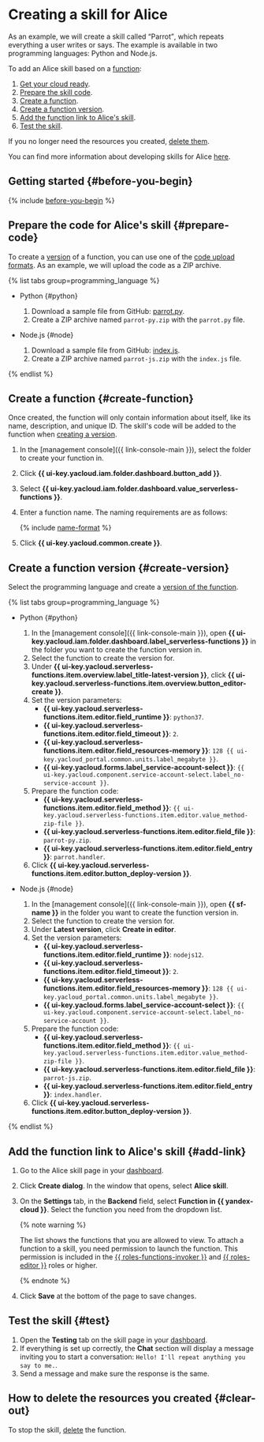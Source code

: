 # Creating a skill for Alice

As an example, we will create a skill called <q>Parrot</q>, which repeats everything a user writes or says. The example is available in two programming languages: Python and Node.js.

To add an Alice skill based on a [function](../../functions/concepts/function.md):

1. [Get your cloud ready](#before-you-begin).
1. [Prepare the skill code](#prepare-code).
1. [Create a function](#create-function).
1. [Create a function version](#create-version). 
1. [Add the function link to Alice's skill](#add-link).
1. [Test the skill](#test).

If you no longer need the resources you created, [delete them](#clear-out).

You can find more information about developing skills for Alice [here](https://yandex.ru/dev/dialogs/alice/doc/development-docpage/#test__dev-cycle).

## Getting started {#before-you-begin}

{% include [before-you-begin](../../_tutorials/_tutorials_includes/before-you-begin.md) %}

## Prepare the code for Alice's skill {#prepare-code}

To create a [version](../../functions/concepts/function.md#version) of a function, you can use one of the [code upload formats](../../functions/concepts/function.md#upload). As an example, we will upload the code as a ZIP archive.

{% list tabs group=programming_language %}

- Python {#python}

    1. Download a sample file from GitHub: [parrot.py](https://github.com/yandex-cloud-examples/yc-alice-skill-python/blob/main/parrot/parrot.py).
    1. Create a ZIP archive named `parrot-py.zip` with the `parrot.py` file.

- Node.js {#node}

    1. Download a sample file from GitHub: [index.js](https://github.com/yandex-cloud-examples/yc-alice-skill-node/blob/main/parrot/index.js).
    1. Create a ZIP archive named `parrot-js.zip` with the `index.js` file.

{% endlist %}

## Create a function {#create-function}

Once created, the function will only contain information about itself, like its name, description, and unique ID. The skill's code will be added to the function when [creating a version](#create-version).

1. In the [management console]({{ link-console-main }}), select the folder to create your function in.
1. Click **{{ ui-key.yacloud.iam.folder.dashboard.button_add }}**.
1. Select **{{ ui-key.yacloud.iam.folder.dashboard.value_serverless-functions }}**.
1. Enter a function name. The naming requirements are as follows:

    {% include [name-format](../../_includes/name-format.md) %}

1. Click **{{ ui-key.yacloud.common.create }}**.

## Create a function version {#create-version}

Select the programming language and create a [version of the function](../../functions/concepts/function.md#version).

{% list tabs group=programming_language %}

- Python {#python}

  1. In the [management console]({{ link-console-main }}), open **{{ ui-key.yacloud.iam.folder.dashboard.label_serverless-functions }}** in the folder you want to create the function version in.
  1. Select the function to create the version for.
  1. Under **{{ ui-key.yacloud.serverless-functions.item.overview.label_title-latest-version }}**, click **{{ ui-key.yacloud.serverless-functions.item.overview.button_editor-create }}**.
  1. Set the version parameters:
      * **{{ ui-key.yacloud.serverless-functions.item.editor.field_runtime }}**: `python37`.
      * **{{ ui-key.yacloud.serverless-functions.item.editor.field_timeout }}**: `2`.
      * **{{ ui-key.yacloud.serverless-functions.item.editor.field_resources-memory }}**: `128 {{ ui-key.yacloud_portal.common.units.label_megabyte }}`.
      * **{{ ui-key.yacloud.forms.label_service-account-select }}**: `{{ ui-key.yacloud.component.service-account-select.label_no-service-account }}`.
  1. Prepare the function code:
      * **{{ ui-key.yacloud.serverless-functions.item.editor.field_method }}**: `{{ ui-key.yacloud.serverless-functions.item.editor.value_method-zip-file }}`.
      * **{{ ui-key.yacloud.serverless-functions.item.editor.field_file }}**: `parrot-py.zip`.
      * **{{ ui-key.yacloud.serverless-functions.item.editor.field_entry }}**: `parrot.handler`.
  1. Click **{{ ui-key.yacloud.serverless-functions.item.editor.button_deploy-version }}**.

- Node.js {#node}

  1. In the [management console]({{ link-console-main }}), open **{{ sf-name }}** in the folder you want to create the function version in.
  1. Select the function to create the version for.
  1. Under **Latest version**, click **Create in editor**.
  1. Set the version parameters:
      * **{{ ui-key.yacloud.serverless-functions.item.editor.field_runtime }}**: `nodejs12`.
      * **{{ ui-key.yacloud.serverless-functions.item.editor.field_timeout }}**: `2`.
      * **{{ ui-key.yacloud.serverless-functions.item.editor.field_resources-memory }}**: `128 {{ ui-key.yacloud_portal.common.units.label_megabyte }}`.
      * **{{ ui-key.yacloud.forms.label_service-account-select }}**: `{{ ui-key.yacloud.component.service-account-select.label_no-service-account }}`.
  1. Prepare the function code:
      * **{{ ui-key.yacloud.serverless-functions.item.editor.field_method }}**: `{{ ui-key.yacloud.serverless-functions.item.editor.value_method-zip-file }}`.
      * **{{ ui-key.yacloud.serverless-functions.item.editor.field_file }}**: `parrot-js.zip`.
      * **{{ ui-key.yacloud.serverless-functions.item.editor.field_entry }}**: `index.handler`.
  1. Click **{{ ui-key.yacloud.serverless-functions.item.editor.button_deploy-version }}**.

{% endlist %}

## Add the function link to Alice's skill {#add-link}

1. Go to the Alice skill page in your [dashboard](https://dialogs.yandex.ru/developer/).
1. Click **Create dialog**. In the window that opens, select **Alice skill**.
1. On the **Settings** tab, in the **Backend** field, select **Function in {{ yandex-cloud }}**. Select the function you need from the dropdown list.

    {% note warning %}
    
    The list shows the functions that you are allowed to view. To attach a function to a skill, you need permission to launch the function. This permission is included in the [{{ roles-functions-invoker }}](../../functions/security/index.md#serverless-functions-invoker) and [{{ roles-editor }}](../../functions/security/index.md#functions-editor) roles or higher.
    
    {% endnote %}
1. Click **Save** at the bottom of the page to save changes.

## Test the skill {#test}

1. Open the **Testing** tab on the skill page in your [dashboard](https://dialogs.yandex.ru/developer/).
1. If everything is set up correctly, the **Chat** section will display a message inviting you to start a conversation: `Hello! I'll repeat anything you say to me.`. 
1. Send a message and make sure the response is the same.

## How to delete the resources you created {#clear-out}

To stop the skill, [delete](../../functions/operations/function/function-delete.md) the function.